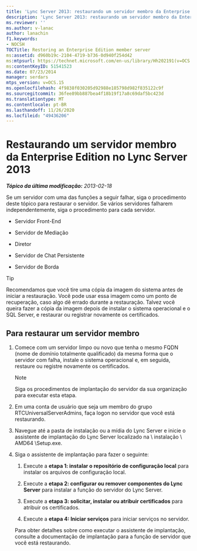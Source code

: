 ```yaml
---
title: 'Lync Server 2013: restaurando um servidor membro da Enterprise Edition'
description: 'Lync Server 2013: restaurando um servidor membro da Enterprise Edition.'
ms.reviewer: ''
ms.author: v-lanac
author: lanachin
f1.keywords:
- NOCSH
TOCTitle: Restoring an Enterprise Edition member server
ms:assetid: d960b19c-2104-4719-b736-0d940f254d42
ms:mtpsurl: https://technet.microsoft.com/en-us/library/Hh202191(v=OCS.15)
ms:contentKeyID: 51541523
ms.date: 07/23/2014
manager: serdars
mtps_version: v=OCS.15
ms.openlocfilehash: 4f9838f030205d92988e185798d982f835122c9f
ms.sourcegitcommit: 36fee89bb887bea4f18b19f17a8c69daf5bc423d
ms.translationtype: MT
ms.contentlocale: pt-BR
ms.lasthandoff: 11/26/2020
ms.locfileid: "49436206"
---
```

# <a name="restoring-an-enterprise-edition-member-server-in-lync-server-2013"></a>Restaurando um servidor membro da Enterprise Edition no Lync Server 2013

<div data-xmlns="http://www.w3.org/1999/xhtml">

<div class="topic" data-xmlns="http://www.w3.org/1999/xhtml" data-msxsl="urn:schemas-microsoft-com:xslt" data-cs="https://msdn.microsoft.com/">

<div data-asp="https://msdn2.microsoft.com/asp">



</div>

<div id="mainSection">

<div id="mainBody">

<span> </span>

_**Tópico da última modificação:** 2013-02-18_

Se um servidor com uma das funções a seguir falhar, siga o procedimento deste tópico para restaurar o servidor. Se vários servidores falharem independentemente, siga o procedimento para cada servidor.

  - Servidor Front-End

  - Servidor de Mediação

  - Diretor

  - Servidor de Chat Persistente

  - Servidor de Borda

<div>


> [!TIP]  
> Recomendamos que você tire uma cópia da imagem do sistema antes de iniciar a restauração. Você pode usar essa imagem como um ponto de recuperação, caso algo dê errado durante a restauração. Talvez você queira fazer a cópia da imagem depois de instalar o sistema operacional e o SQL Server, e restaurar ou registrar novamente os certificados.



</div>

<div>

## <a name="to-restore-a-member-server"></a>Para restaurar um servidor membro

1.  Comece com um servidor limpo ou novo que tenha o mesmo FQDN (nome de domínio totalmente qualificado) da mesma forma que o servidor com falha, instale o sistema operacional e, em seguida, restaure ou registre novamente os certificados.
    
    <div>
    

    > [!NOTE]  
    > Siga os procedimentos de implantação do servidor da sua organização para executar esta etapa.

    
    </div>

2.  Em uma conta de usuário que seja um membro do grupo RTCUniversalServerAdmins, faça logon no servidor que você está restaurando.

3.  Navegue até a pasta de instalação ou a mídia do Lync Server e inicie o assistente de implantação do Lync Server localizado na \\ instalação \\ AMD64 \\Setup.exe.

4.  Siga o assistente de implantação para fazer o seguinte:
    
    1.  Execute a **etapa 1: instalar o repositório de configuração local** para instalar os arquivos de configuração local.
    
    2.  Execute a **etapa 2: configurar ou remover componentes do Lync Server** para instalar a função do servidor do Lync Server.
    
    3.  Execute a **etapa 3: solicitar, instalar ou atribuir certificados** para atribuir os certificados.
    
    4.  Execute a **etapa 4: Iniciar serviços** para iniciar serviços no servidor.
    
    Para obter detalhes sobre como executar o assistente de implantação, consulte a documentação de implantação para a função de servidor que você está restaurando.

</div>

</div>

<span> </span>

</div>

</div>

</div>

